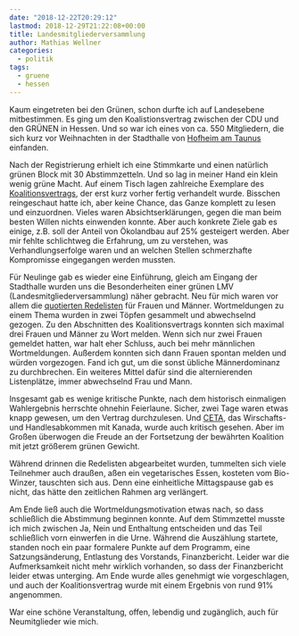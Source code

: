 ```yaml
---
date: "2018-12-22T20:29:12"
lastmod: 2018-12-29T21:22:08+00:00
title: Landesmitgliederversammlung
author: Mathias Wellner
categories:
  - politik
tags:
  - gruene
  - hessen
---
```

Kaum eingetreten bei den Grünen, schon durfte ich auf Landesebene mitbestimmen. Es ging um den Koalistionsvertrag zwischen der CDU und den GRÜNEN in Hessen. Und so war ich eines von ca. 550 Mitgliedern, die sich kurz vor Weihnachten in der Stadthalle von [Hofheim am Taunus](https://www.hofheim.de/) einfanden. 
<!--more-->

Nach der Registrierung erhielt ich eine Stimmkarte und einen natürlich grünen Block mit 30 Abstimmzetteln. Und so lag in meiner Hand ein klein wenig grüne Macht. Auf einem Tisch lagen zahlreiche Exemplare des [Koalitionsvertrags](https://www.gruene-hessen.de/partei/files/2018/12/Koalitions-Vertrag-CDU-GRUENE-21-12-2018.pdf), der erst kurz vorher fertig verhandelt wurde. Bisschen reingeschaut hatte ich, aber keine Chance, das Ganze komplett zu lesen und einzuordnen. Vieles waren Absichtserklärungen, gegen die man beim besten Willen nichts einwenden konnte. Aber auch konkrete Ziele gab es einige, z.B. soll der Anteil von Ökolandbau auf 25% gesteigert werden. Aber mir fehlte schlichtweg die Erfahrung, um zu verstehen, was Verhandlungserfolge waren und an welchen Stellen schmerzhafte Kompromisse eingegangen werden mussten. 

Für Neulinge gab es wieder eine Einführung, gleich am Eingang der Stadthalle wurden uns die Besonderheiten einer grünen LMV (Landesmitgliederversammlung) näher gebracht. Neu für mich waren vor allem die [quotierten Redelisten](http://awareness.blogsport.eu/redelisten-zine/die-quotierte-redeliste/) für Frauen und Männer. Wortmeldungen zu einem Thema wurden in zwei Töpfen gesammelt und abwechselnd gezogen. Zu den Abschnitten des Koalitionsvertrags konnten sich maximal drei Frauen und Männer zu Wort melden. Wenn sich nur zwei Frauen gemeldet hatten, war halt eher Schluss, auch bei mehr männlichen Wortmeldungen. Außerdem konnten sich dann Frauen spontan melden und würden vorgezogen. Fand ich gut, um die sonst übliche Männerdominanz zu durchbrechen. Ein weiteres Mittel dafür sind die alternierenden Listenplätze, immer abwechselnd Frau und Mann. 

Insgesamt gab es wenige kritische Punkte, nach dem historisch einmaligen Wahlergebnis herrschte ohnehin Feierlaune. Sicher, zwei Tage waren etwas knapp gewesen, um den Vertrag durchzulesen. Und [CETA](http://ec.europa.eu/trade/policy/in-focus/ceta/index_de.htm), das Wirschafts- und Handlesabkommen mit Kanada, wurde auch kritisch gesehen. Aber im Großen überwogen die Freude an der Fortsetzung der bewährten Koalition mit jetzt größerem grünen Gewicht. 

Während drinnen die Redelisten abgearbeitet wurden, tummelten sich viele Teilnehmer auch draußen, aßen ein vegetarisches Essen, kosteten vom Bio-Winzer, tauschten sich aus. Denn eine einheitliche Mittagspause gab es nicht, das hätte den zeitlichen Rahmen arg verlängert.

Am Ende ließ auch die Wortmeldungsmotivation etwas nach, so dass schließlich die Abstimmung beginnen konnte. Auf dem Stimmzettel musste ich mich zwischen Ja, Nein und Enthaltung entscheiden und das Teil schließlich vorn einwerfen in die Urne. Während die Auszählung startete, standen noch ein paar formalere Punkte auf dem Programm, eine Satzungsänderung, Entlastung des Vorstands, Finanzbericht. Leider war die Aufmerksamkeit nicht mehr wirklich vorhanden, so dass der Finanzbericht leider etwas unterging. Am Ende wurde alles genehmigt wie vorgeschlagen, und auch der Koalitionsvertrag wurde mit einem Ergebnis von rund 91% angenommen. 

War eine schöne Veranstaltung, offen, lebendig und zugänglich, auch für Neumitglieder wie mich. 